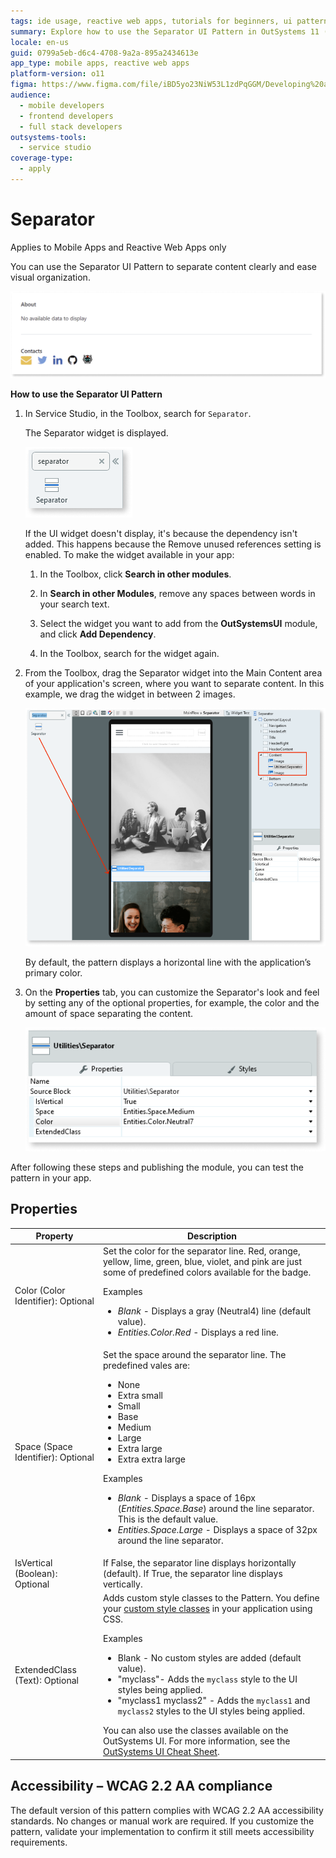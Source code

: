 ```yaml
---
tags: ide usage, reactive web apps, tutorials for beginners, ui patterns, content organization
summary: Explore how to use the Separator UI Pattern in OutSystems 11 (O11) to enhance content organization in mobile and reactive web apps.
locale: en-us
guid: 0799a5eb-d6c4-4708-9a2a-895a2434613e
app_type: mobile apps, reactive web apps
platform-version: o11
figma: https://www.figma.com/file/iBD5yo23NiW53L1zdPqGGM/Developing%20an%20Application?node-id=648:424
audience:
  - mobile developers
  - frontend developers
  - full stack developers
outsystems-tools:
  - service studio
coverage-type:
  - apply
---
```


# Separator

<div class="info" markdown="1">

Applies to Mobile Apps and Reactive Web Apps only

</div>

You can use the Separator UI Pattern to separate content clearly and ease visual organization.

  ![Example of a Separator widget in a user interface](images/separator-example.png "Separator widget example")

**How to use the Separator UI Pattern**

1. In Service Studio, in the Toolbox, search for `Separator`.

    The Separator widget is displayed.

    ![Screenshot of the Separator widget in Service Studio](images/separator-widget-ss.png "Separator")

    If the UI widget doesn't display, it's because the dependency isn't added. This happens because the Remove unused references setting is enabled. To make the widget available in your app:

    1. In the Toolbox, click **Search in other modules**.

    1. In **Search in other Modules**, remove any spaces between words in your search text.

    1. Select the widget you want to add from the **OutSystemsUI** module, and click **Add Dependency**.

    1. In the Toolbox, search for the widget again.

1. From the Toolbox, drag the Separator widget into the Main Content area of your application's screen, where you want to separate content. In this example, we drag the widget in between 2 images.

    ![Dragging the Separator widget into the Main Content area of a screen in Service Studio](images/separator-drag-ss.png "Drag widget to screen")

    By default, the pattern displays a horizontal line with the application’s primary color.

1. On the **Properties** tab, you can customize the Separator's look and feel by setting any of the optional properties, for example, the color and the amount of space separating the content.

    ![Properties tab in Service Studio showing customization options for the Separator widget](images/separator-prop-ss.png "Separator Properties")

After following these steps and publishing the module, you can test the pattern in your app.

## Properties

| **Property** | **Description** |
|---|---|
| Color (Color Identifier): Optional | Set the color for the separator line. Red, orange, yellow, lime, green, blue, violet, and pink are just some of predefined colors available for the badge. <p>Examples <ul><li>_Blank_ - Displays a gray (Neutral4) line (default value).</li><li>_Entities.Color.Red_ - Displays a red line.</li></ul></p> |
| Space (Space Identifier): Optional | Set the space around the separator line. The predefined vales are: <p> <ul><li>None</li><li>Extra small</li><li>Small</li><li>Base</li><li>Medium</li><li>Large</li><li>Extra large</li><li>Extra extra large</li></ul></p><p>Examples <ul><li>_Blank_ - Displays a space of 16px (_Entities.Space.Base_) around the line separator. This is the default value.</li><li>_Entities.Space.Large_ - Displays a space of 32px around the line separator.</li></ul></p> |
| IsVertical (Boolean): Optional | If False, the separator line displays horizontally (default). If True, the separator line displays vertically. |
| ExtendedClass (Text): Optional | Adds custom style classes to the Pattern. You define your [custom style classes](../../../look-feel/css.md) in your application using CSS. <p>Examples <ul><li>Blank - No custom styles are added (default value).</li><li>"myclass"- Adds the ``myclass`` style to the UI styles being applied.</li><li>"myclass1 myclass2" - Adds the ``myclass1`` and ``myclass2`` styles to the UI styles being applied.</li></ul></p>You can also use the classes available on the OutSystems UI. For more information, see the [OutSystems UI Cheat Sheet](https://outsystemsui.outsystems.com/OutSystemsUIWebsite/CheatSheet). |

## Accessibility – WCAG 2.2 AA compliance

The default version of this pattern complies with WCAG 2.2 AA accessibility standards. No changes or manual work are required. If you customize the pattern, validate your implementation to confirm it still meets accessibility requirements.
